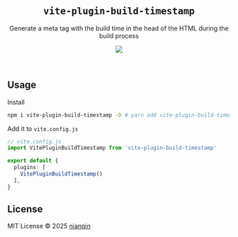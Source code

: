 <h2 align='center'><samp>vite-plugin-build-timestamp</samp></h2>

<p align='center'>Generate a meta tag with the build time in the head of the HTML during the build process</p>

<p align='center'>
<a href='https://www.npmjs.com/package/vite-plugin-build-timestamp'>
<img src='https://img.shields.io/npm/v/vite-plugin-build-timestamp?color=222&style=flat-square'>
</a>
</p>

<br>

## Usage

Install

```bash
npm i vite-plugin-build-timestamp -D # yarn add vite-plugin-build-timestamp -D
```

Add it to `vite.config.js`

```ts
// vite.config.js
import VitePluginBuildTimestamp from 'vite-plugin-build-timestamp'

export default {
  plugins: [
    VitePluginBuildTimestamp()
  ],
}
```

## License

MIT License © 2025 [nianqin](https://github.com/nqdy666)
